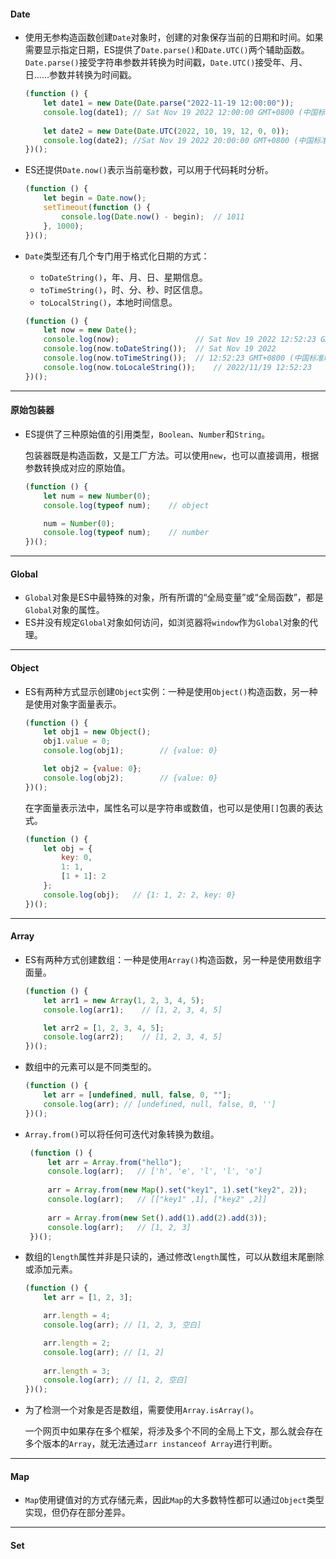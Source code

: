 #### Date

* 使用无参构造函数创建`Date`对象时，创建的对象保存当前的日期和时间。如果需要显示指定日期，ES提供了`Date.parse()`和`Date.UTC()`两个辅助函数。`Date.parse()`接受字符串参数并转换为时间戳，`Date.UTC()`接受年、月、日……参数并转换为时间戳。

  ```js
  (function () {
      let date1 = new Date(Date.parse("2022-11-19 12:00:00"));
      console.log(date1); // Sat Nov 19 2022 12:00:00 GMT+0800 (中国标准时间)
  	
      let date2 = new Date(Date.UTC(2022, 10, 19, 12, 0, 0));
      console.log(date2); //Sat Nov 19 2022 20:00:00 GMT+0800 (中国标准时间)
  })();
  ```

* ES还提供`Date.now()`表示当前毫秒数，可以用于代码耗时分析。

  ```js
  (function () {
      let begin = Date.now();
      setTimeout(function () {
          console.log(Date.now() - begin);	// 1011
      }, 1000);
  })();
  ```

* `Date`类型还有几个专门用于格式化日期的方式：

  * `toDateString()`，年、月、日、星期信息。
  * `toTimeString()`，时、分、秒、时区信息。
  * `toLocalString()`，本地时间信息。

  ```js
  (function () {
      let now = new Date();				
      console.log(now);					// Sat Nov 19 2022 12:52:23 GMT+0800 (中国标准时间)
      console.log(now.toDateString());	// Sat Nov 19 2022
      console.log(now.toTimeString());	// 12:52:23 GMT+0800 (中国标准时间)
      console.log(now.toLocaleString());	// 2022/11/19 12:52:23
  })();
  ```

---

#### 原始包装器

* ES提供了三种原始值的引用类型，`Boolean`、`Number`和`String`。

  包装器既是构造函数，又是工厂方法。可以使用`new`，也可以直接调用，根据参数转换成对应的原始值。

  ```js
  (function () {
      let num = new Number(0);
      console.log(typeof num);    // object
  
      num = Number(0);
      console.log(typeof num);    // number
  })();
  ```

---

#### Global

* `Global`对象是ES中最特殊的对象，所有所谓的“全局变量”或“全局函数”，都是`Global`对象的属性。
* ES并没有规定`Global`对象如何访问，如浏览器将`window`作为`Global`对象的代理。

---

#### Object

* ES有两种方式显示创建`Object`实例：一种是使用`Object()`构造函数，另一种是使用对象字面量表示。

  ```js
  (function () {
      let obj1 = new Object();
      obj1.value = 0;
      console.log(obj1);		// {value: 0}
  
      let obj2 = {value: 0};
      console.log(obj2);		// {value: 0}
  })();
  ```

  在字面量表示法中，属性名可以是字符串或数值，也可以是使用`[]`包裹的表达式。

  ```js
  (function () {
      let obj = {
          key: 0,
          1: 1,
          [1 + 1]: 2
      };
      console.log(obj);   // {1: 1, 2: 2, key: 0}
  })();
  ```

---

#### Array

* ES有两种方式创建数组：一种是使用`Array()`构造函数，另一种是使用数组字面量。

  ```js
  (function () {
      let arr1 = new Array(1, 2, 3, 4, 5);
      console.log(arr1);	// [1, 2, 3, 4, 5]
  
      let arr2 = [1, 2, 3, 4, 5];
      console.log(arr2);	// [1, 2, 3, 4, 5]
  })();
  ```

* 数组中的元素可以是不同类型的。

  ```js
  (function () {
      let arr = [undefined, null, false, 0, ""];
      console.log(arr);	// [undefined, null, false, 0, '']
  })();
  ```

* `Array.from()`可以将任何可迭代对象转换为数组。

   ```js
    (function () {
        let arr = Array.from("hello");
        console.log(arr);   // ['h', 'e', 'l', 'l', 'o']
    
        arr = Array.from(new Map().set("key1", 1).set("key2", 2));
        console.log(arr);   // [["key1" ,1], ["key2" ,2]]
    
        arr = Array.from(new Set().add(1).add(2).add(3));
        console.log(arr);   // [1, 2, 3]
    })();
   ```

* 数组的`length`属性并非是只读的，通过修改`length`属性，可以从数组末尾删除或添加元素。

  ```js
  (function () {
      let arr = [1, 2, 3];
  
      arr.length = 4;
      console.log(arr);	// [1, 2, 3, 空白]
  
      arr.length = 2;
      console.log(arr);	// [1, 2]
      
      arr.length = 3;
      console.log(arr);	// [1, 2, 空白]
  })();
  ```

* 为了检测一个对象是否是数组，需要使用`Array.isArray()`。

  一个网页中如果存在多个框架，将涉及多个不同的全局上下文，那么就会存在多个版本的`Array`，就无法通过`arr instanceof Array`进行判断。

---

#### Map

* `Map`使用键值对的方式存储元素，因此`Map`的大多数特性都可以通过`Object`类型实现，但仍存在部分差异。

---

#### Set

